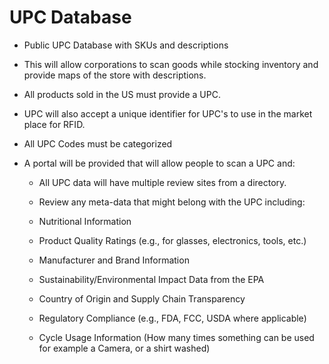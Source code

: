 # UPC Database

- Public UPC Database with SKUs and descriptions

- This will allow corporations to scan goods while stocking inventory and provide maps of the store with descriptions.

- All products sold in the US must provide a UPC.

- UPC will also accept a unique identifier for UPC's to use in the market place for RFID.

- All UPC Codes must be categorized

- A portal will be provided that will allow people to scan a UPC and:

  - All UPC data will have multiple review sites from a directory.

  - Review any meta-data that might belong with the UPC including:

  - Nutritional Information
  - Product Quality Ratings (e.g., for glasses, electronics, tools, etc.)
  - Manufacturer and Brand Information
  - Sustainability/Environmental Impact Data from the EPA
  - Country of Origin and Supply Chain Transparency
  - Regulatory Compliance (e.g., FDA, FCC, USDA where applicable)
  - Cycle Usage Information (How many times something can be used for example a Camera, or a shirt washed)
